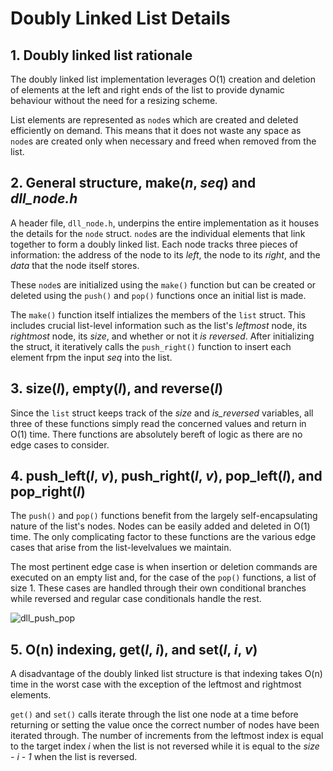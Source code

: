 # Doubly Linked List Details
## 1. Doubly linked list rationale

The doubly linked list implementation leverages O(1) creation and deletion of elements at the left and right ends of the list to provide dynamic behaviour without the need for a resizing scheme.

List elements are represented as `node`s which are created and deleted efficiently on demand. This means that it does not waste any space as `node`s are created only when necessary and freed when removed from the list.

## 2. General structure, make(*n*, *seq*) and *dll_node.h* 
A header file, `dll_node.h`, underpins the entire implementation as it houses the details for the `node` struct. `node`s are the individual elements that link together to form a doubly linked list. Each node tracks three pieces of information: the address of the node to its *left*, the node to its *right*, and the *data* that the node itself stores.

These `node`s are initialized using the `make()` function but can be created or deleted using the `push()` and `pop()` functions once an initial list is made. 

The `make()` function itself intializes the members of the `list` struct. This includes crucial list-level information such as the list's *leftmost* node, its *rightmost* node, its *size*, and whether or not it *is reversed*. After initializing the struct, it iteratively calls the `push_right()` function to insert each element frpm the input *seq* into the list. 

## 3. size(*l*), empty(*l*), and reverse(*l*)
Since the `list` struct keeps track of the *size* and *is_reversed* variables, all three of these functions simply read the concerned values and return in O(1) time. There functions are absolutely bereft of logic as there are no edge cases to consider.

## 4. push_left(*l*, *v*), push_right(*l*, *v*), pop_left(*l*), and pop_right(*l*)
The `push()` and `pop()` functions benefit from the largely self-encapsulating nature of the list's nodes. Nodes can be easily added and deleted in O(1) time. The only complicating factor to these functions are the various edge cases that arise from the list-levelvalues we maintain.

The most pertinent edge case is when insertion or deletion commands are executed on an empty list and, for the case of the `pop()` functions, a list of size 1. These cases are handled through their own conditional branches while reversed and regular case conditionals handle the rest.

![dll_push_pop](https://github.com/user-attachments/assets/7511235e-1765-4bb1-b9d8-002d461879e7)

## 5. O(n) indexing, get(*l*, *i*), and set(*l*, *i*, *v*)
A disadvantage of the doubly linked list structure is that indexing takes O(n) time in the worst case with the exception of the leftmost and rightmost elements.

`get()` and `set()` calls iterate through the list one node at a time before returning or setting the value once the correct number of nodes have been iterated through. The number of increments from the leftmost index is equal to the target index *i* when the list is not reversed while it is equal to the *size - i - 1* when the list is reversed.
